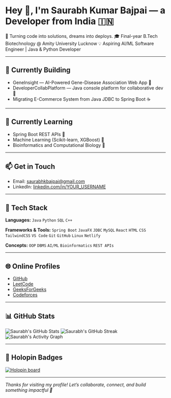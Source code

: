# Hey 👋, I'm Saurabh Kumar Bajpai — a Developer from India 🇮🇳

🚀 Turning code into solutions, dreams into deploys.
🎓 Final-year B.Tech Biotechnology @ Amity University Lucknow
💡 Aspiring AI/ML Software Engineer | Java & Python Developer

---

## 🔭 Currently Building

* GeneInsight — AI-Powered Gene-Disease Association Web App 🧬
* DeveloperCollabPlatform — Java console platform for collaborative dev 💬
* Migrating E-Commerce System from Java JDBC to Spring Boot ☕

---

## 🌱 Currently Learning

* Spring Boot REST APIs 🚀
* Machine Learning (Scikit-learn, XGBoost) 🤖
* Bioinformatics and Computational Biology 🧠

---

## 📫 Get in Touch

* Email: [saurabhkbajpai@gmail.com](mailto:saurabhkbajpai@gmail.com)
* LinkedIn: [linkedin.com/in/YOUR\_USERNAME](#)

---

## 🧰 Tech Stack

**Languages:**
`Java` `Python` `SQL` `C++`

**Frameworks & Tools:**
`Spring Boot` `JavaFX` `JDBC` `MySQL` `React` `HTML` `CSS` `TailwindCSS` `VS Code` `Git` `GitHub` `Linux` `Netlify`

**Concepts:**
`OOP` `DBMS` `AI/ML` `Bioinformatics` `REST APIs`

---

## 🌐 Online Profiles

* [GitHub](https://github.com/saurabhhhcodes)
* [LeetCode](https://leetcode.com/YOUR_USERNAME)
* [GeeksForGeeks](https://auth.geeksforgeeks.org/user/YOUR_USERNAME)
* [Codeforces](https://codeforces.com/profile/YOUR_USERNAME)

---

## 📊 GitHub Stats

![Saurabh's GitHub Stats](https://github-readme-stats.vercel.app/api?username=saurabhhhcodes\&show_icons=true\&theme=radical)
![Saurabh's GitHub Streak](https://streak-stats.demolab.com/?user=saurabhhhcodes\&theme=radical)
![Saurabh's Activity Graph](https://github-readme-activity-graph.vercel.app/graph?username=saurabhhhcodes\&theme=react-dark)

---

## 🏅 Holopin Badges

[![Holopin board](https://holopin.io/api/user/yourusername/badges)](https://holopin.io/@yourusername)

---

*Thanks for visiting my profile! Let’s collaborate, connect, and build something impactful 🚀*
